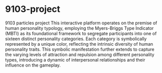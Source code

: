 # 9103-project
9103 particles project
This interactive platform operates on the premise of human personality typology, employing the Myers-Briggs Type Indicator (MBTI) as its foundational framework to segregate participants into one of sixteen distinct personality categories. Each category is symbolically represented by a unique color, reflecting the intrinsic diversity of human personality traits. This symbolic manifestation further extends to capture the varying levels of attraction and repulsion among different personality types, introducing a dynamic of interpersonal relationships and their influence on the gameplay.